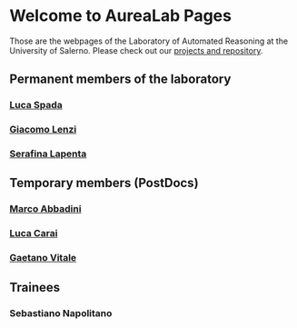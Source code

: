 # Welcome to AureaLab Pages

Those are the webpages of the Laboratory of Automated Reasoning at the University of Salerno.  Please check out our [projects and repository](https://github.com/aurealab).

## Permanent members of the laboratory

### [Luca Spada](http://logica.dipmat.unisa.it/lucaspada/)
### [Giacomo Lenzi](https://docenti.unisa.it/023111/home)
### [Serafina Lapenta](https://serafinalapenta.weebly.com)

## Temporary members (PostDocs)

### [Marco Abbadini](http://logica.dipmat.unisa.it/marcoabbadini/)
### [Luca Carai](https://www.researchgate.net/profile/Luca-Carai)
### [Gaetano Vitale](https://rubrica.unisa.it/persone?matricola=027577)

## Trainees
### Sebastiano Napolitano

